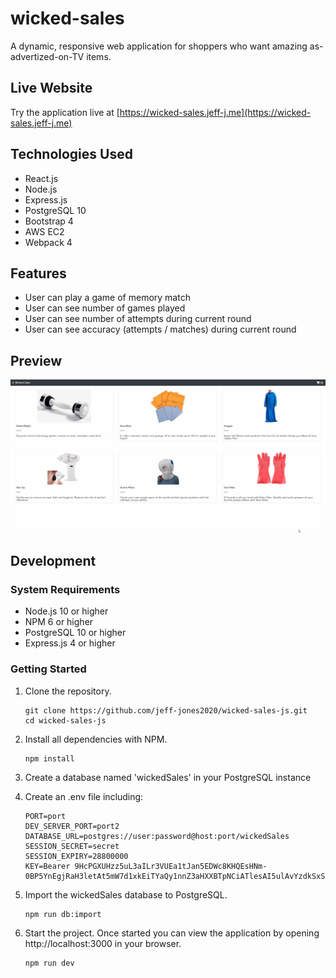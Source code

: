 # wicked-sales
A dynamic, responsive web application for shoppers who want amazing as-advertized-on-TV items.

## Live Website
Try the application live at [https://wicked-sales.jeff-j.me](https://wicked-sales.jeff-j.me)

## Technologies Used
- React.js
- Node.js
- Express.js
- PostgreSQL 10
- Bootstrap 4
- AWS EC2
- Webpack 4

## Features
- User can play a game of memory match
- User can see number of games played
- User can see number of attempts during current round
- User can see accuracy (attempts / matches) during current round

## Preview
![Wicked Sales](wicked-sales.gif)

## Development

### System Requirements
- Node.js 10 or higher
- NPM 6 or higher
- PostgreSQL 10 or higher
- Express.js 4 or higher

### Getting Started
1. Clone the repository.

    ```shell
    git clone https://github.com/jeff-jones2020/wicked-sales-js.git
    cd wicked-sales-js
    ```

2. Install all dependencies with NPM.

    ```shell
    npm install
    ```

3. Create a database named 'wickedSales' in your PostgreSQL instance

4. Create an .env file including:

    ```
    PORT=port
    DEV_SERVER_PORT=port2
    DATABASE_URL=postgres://user:password@host:port/wickedSales
    SESSION_SECRET=secret
    SESSION_EXPIRY=28800000
    KEY=Bearer 9HcPGXUHzz5uL3aILr3VUEa1tJan5EDWc8KHQEsHNm-0BP5YnEgjRaH3letAt5mW7d1xkEiTYaQy1nnZ3aHXXBTpNCiATlesAI5ulAvYzdkSxSFv_iilb2Jnhr1rXnYx
    ```

5. Import the wickedSales database to PostgreSQL.

    ```shell
    npm run db:import
    ```

7. Start the project. Once started you can view the application by opening http://localhost:3000 in your browser.

    ```shell
    npm run dev
    ```
